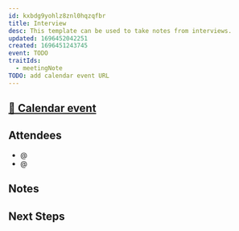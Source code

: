 ```yaml
---
id: kxbdg9yohlz8znl0hqzqfbr
title: Interview
desc: This template can be used to take notes from interviews.
updated: 1696452042251
created: 1696451243745
event: TODO
traitIds:
  - meetingNote
TODO: add calendar event URL
---
```


## [📅 Calendar event]({{fm.event}})

## Attendees

<!-- Meeting attendees. If you prefix users with an '@', you can then optionally click Ctrl+Enter to create a note for that user. -->

- @
- @

## Notes

<!-- Notes of discussion occurring during the meeting -->

## Next Steps

<!-- Summarize next steps in the interview process -->
